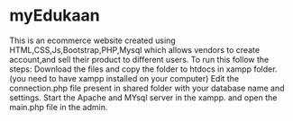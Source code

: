 # myEdukaan
This is an ecommerce website created using HTML,CSS,Js,Bootstrap,PHP,Mysql which allows vendors to create account,and sell their product to different users.
To run this follow the steps:
Download the files and copy the folder to htdocs in xampp folder.(you need to have xampp installed on your computer)
Edit the connection.php file present in shared folder with your database name and settings.
Start  the Apache and MYsql server in the xampp.
and open the main.php file in the admin.
